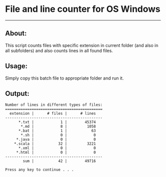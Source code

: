 # File and line counter for OS Windows

---------------------------------------------------------

## About:

This script counts files with specific extension in current folder (and also in all subfolders) and also counts lines in all found files.

## Usage:

Simply copy this batch file to appropriate folder and run it.

## Output:

```
Number of lines in different types of files:
============================================
  extension |      # files |      # lines
--------------------------------------------
      *.txt |            1 |        45374
       *.md |            8 |         1058
      *.bat |            1 |           63
       *.sh |            0 |            0
     *.java |            0 |            0
    *.scala |           32 |         3221
      *.xml |            0 |            0
     *.html |            0 |            0
--------------------------------------------
        sum |           42 |        49716

Press any key to continue . . .
```
